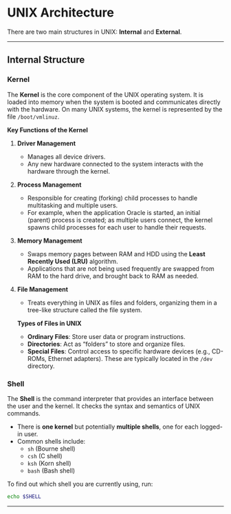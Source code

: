 
# UNIX Architecture

There are two main structures in UNIX: **Internal** and **External**.

---

## Internal Structure

### Kernel
The **Kernel** is the core component of the UNIX operating system. It is loaded into memory when the system is booted and communicates directly with the hardware. On many UNIX systems, the kernel is represented by the file `/boot/vmlinuz`.

**Key Functions of the Kernel**  
1. **Driver Management**  
   - Manages all device drivers.  
   - Any new hardware connected to the system interacts with the hardware through the kernel.

2. **Process Management**  
   - Responsible for creating (forking) child processes to handle multitasking and multiple users.  
   - For example, when the application Oracle is started, an initial (parent) process is created; as multiple users connect, the kernel spawns child processes for each user to handle their requests.

3. **Memory Management**  
   - Swaps memory pages between RAM and HDD using the **Least Recently Used (LRU)** algorithm.  
   - Applications that are not being used frequently are swapped from RAM to the hard drive, and brought back to RAM as needed.

4. **File Management**  
   - Treats everything in UNIX as files and folders, organizing them in a tree-like structure called the file system.  

   **Types of Files in UNIX**  
   - **Ordinary Files**: Store user data or program instructions.  
   - **Directories**: Act as “folders” to store and organize files.  
   - **Special Files**: Control access to specific hardware devices (e.g., CD-ROMs, Ethernet adapters). These are typically located in the `/dev` directory.

### Shell
The **Shell** is the command interpreter that provides an interface between the user and the kernel. It checks the syntax and semantics of UNIX commands.  

- There is **one kernel** but potentially **multiple shells**, one for each logged-in user.  
- Common shells include:  
  - `sh` (Bourne shell)  
  - `csh` (C shell)  
  - `ksh` (Korn shell)  
  - `bash` (Bash shell)  

To find out which shell you are currently using, run:

```bash
echo $SHELL
```

---
